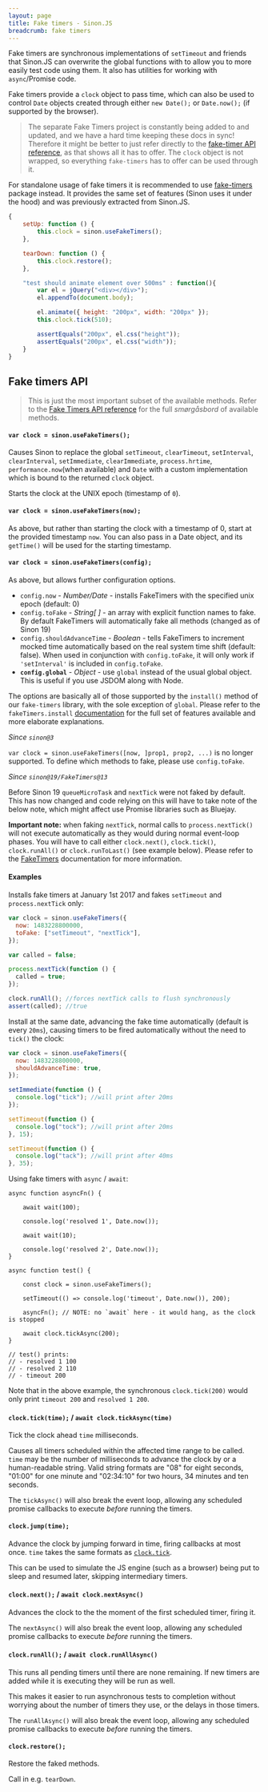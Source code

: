 ```yaml
---
layout: page
title: Fake timers - Sinon.JS
breadcrumb: fake timers
---
```


Fake timers are synchronous implementations of `setTimeout` and friends that
Sinon.JS can overwrite the global functions with to allow you to more easily
test code using them. It also has utilities for working with `async`/Promise code.

Fake timers provide a `clock` object to pass time, which can also be used to control `Date` objects created through either `new Date();`
or `Date.now();` (if supported by the browser).

> The separate Fake Timers project is constantly being added to and updated, and we have a hard time keeping these docs in sync! Therefore it might be better to just refer directly to the [fake-timer API reference][api reference], as that shows all it has to offer. The `clock` object is not wrapped, so everything `fake-timers` has to offer can be used through it.

For standalone usage of fake timers it is recommended to use [fake-timers](https://github.com/sinonjs/fake-timers) package instead. It provides the same
set of features (Sinon uses it under the hood) and was previously extracted from Sinon.JS.

```javascript
{
    setUp: function () {
        this.clock = sinon.useFakeTimers();
    },

    tearDown: function () {
        this.clock.restore();
    },

    "test should animate element over 500ms" : function(){
        var el = jQuery("<div></div>");
        el.appendTo(document.body);

        el.animate({ height: "200px", width: "200px" });
        this.clock.tick(510);

        assertEquals("200px", el.css("height"));
        assertEquals("200px", el.css("width"));
    }
}
```

## Fake timers API

> This is just the most important subset of the available methods. Refer to the [Fake Timers API reference][api reference] for the full _smørgåsbord_ of available methods.

#### `var clock = sinon.useFakeTimers();`

Causes Sinon to replace the global `setTimeout`, `clearTimeout`, `setInterval`, `clearInterval`, `setImmediate`, `clearImmediate`, `process.hrtime`, `performance.now`(when available) and `Date` with a custom implementation which is bound to the returned `clock` object.

Starts the clock at the UNIX epoch (timestamp of `0`).

#### `var clock = sinon.useFakeTimers(now);`

As above, but rather than starting the clock with a timestamp of 0, start at the provided timestamp `now`.
You can also pass in a Date object, and its `getTime()` will be used for the starting timestamp.

#### `var clock = sinon.useFakeTimers(config);`

As above, but allows further configuration options.

- `config.now` - _Number/Date_ - installs FakeTimers with the specified unix epoch (default: 0)
- `config.toFake` - _String[ ]_ - an array with explicit function names to fake. By default FakeTimers will automatically fake all methods (changed as of Sinon 19)
- `config.shouldAdvanceTime` - _Boolean_ - tells FakeTimers to increment mocked time automatically based on the real system time shift (default: false). When used in conjunction with `config.toFake`, it will only work if `'setInterval'` is included in `config.toFake`.
- **`config.global`** - _Object_ - use `global` instead of the usual global object. This is useful if you use JSDOM along with Node.

The options are basically all of those supported by the `install()` method of our `fake-timers` library, with the sole exception of `global`.
Please refer to the `fakeTimers.install` [documentation](https://github.com/sinonjs/fake-timers/#var-clock--faketimersinstallconfig) for the full set of features available and more elaborate explanations.

_Since `sinon@3`_

`var clock = sinon.useFakeTimers([now, ]prop1, prop2, ...)` is no longer supported. To define which methods to fake, please use `config.toFake`.

_Since `sinon@19/FakeTimers@13`_

Before Sinon 19 `queueMicroTask` and `nextTick` were not faked by default. This has now changed and code relying on this will have to take note of the below note, which might affect use Promise libraries such as Bluejay.

**Important note:** when faking `nextTick`, normal calls to `process.nextTick()` will not execute automatically as they would during normal event-loop phases. You will have to call either `clock.next()`, `clock.tick()`, `clock.runAll()` or `clock.runToLast()` (see example below). Please refer to the [FakeTimers](https://github.com/sinonjs/fake-timers) documentation for more information.

#### Examples

Installs fake timers at January 1st 2017 and fakes `setTimeout` and `process.nextTick` only:

```javascript
var clock = sinon.useFakeTimers({
  now: 1483228800000,
  toFake: ["setTimeout", "nextTick"],
});

var called = false;

process.nextTick(function () {
  called = true;
});

clock.runAll(); //forces nextTick calls to flush synchronously
assert(called); //true
```

Install at the same date, advancing the fake time automatically (default is every `20ms`), causing timers to be fired automatically without the need to `tick()` the clock:

```js
var clock = sinon.useFakeTimers({
  now: 1483228800000,
  shouldAdvanceTime: true,
});

setImmediate(function () {
  console.log("tick"); //will print after 20ms
});

setTimeout(function () {
  console.log("tock"); //will print after 20ms
}, 15);

setTimeout(function () {
  console.log("tack"); //will print after 40ms
}, 35);
```

Using fake timers with `async` / `await`:

```
async function asyncFn() {

    await wait(100);

    console.log('resolved 1', Date.now());

    await wait(10);

    console.log('resolved 2', Date.now());
}

async function test() {

    const clock = sinon.useFakeTimers();

    setTimeout(() => console.log('timeout', Date.now()), 200);

    asyncFn(); // NOTE: no `await` here - it would hang, as the clock is stopped

    await clock.tickAsync(200);
}

// test() prints:
// - resolved 1 100
// - resolved 2 110
// - timeout 200
```

Note that in the above example, the synchronous `clock.tick(200)` would only print `timeout 200` and `resolved 1 200`.

#### `clock.tick(time);` / `await clock.tickAsync(time)`

Tick the clock ahead `time` milliseconds.

Causes all timers scheduled within the affected time range to be called. `time` may be the number of milliseconds to advance the clock by or a human-readable string. Valid string formats are "08" for eight seconds, "01:00" for one minute and "02:34:10" for two hours, 34 minutes and ten seconds.

The `tickAsync()` will also break the event loop, allowing any scheduled promise callbacks to execute _before_ running the timers.

#### `clock.jump(time);`

Advance the clock by jumping forward in time, firing callbacks at most once.
`time` takes the same formats as [`clock.tick`](#clockticktime--await-clocktickasynctime).

This can be used to simulate the JS engine (such as a browser) being put to sleep and resumed later, skipping intermediary timers.

#### `clock.next();` / `await clock.nextAsync()`

Advances the clock to the the moment of the first scheduled timer, firing it.

The `nextAsync()` will also break the event loop, allowing any scheduled promise callbacks to execute _before_ running the timers.

#### `clock.runAll();` / `await clock.runAllAsync()`

This runs all pending timers until there are none remaining. If new timers are added while it is executing they will be run as well.

This makes it easier to run asynchronous tests to completion without worrying about the number of timers they use, or the delays in those timers.

The `runAllAsync()` will also break the event loop, allowing any scheduled promise callbacks to execute _before_ running the timers.

#### `clock.restore();`

Restore the faked methods.

Call in e.g. `tearDown`.

[api reference]: https://github.com/sinonjs/fake-timers#api-reference
